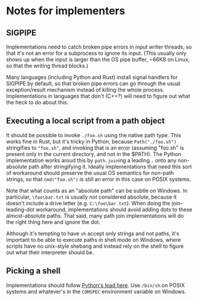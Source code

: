 # Notes for implementers

## SIGPIPE

Implementations need to catch broken pipe errors in input writer threads, so
that it's not an error for a subprocess to ignore its input. (This usually only
shows up when the input is larger than the OS pipe buffer, ~66KB on Linux, so
that the writing thread blocks.)

Many languages (including Python and Rust) install signal handlers for SIGPIPE
by default, so that broken pipe errors can go through the usual
exception/result mechanism instead of killing the whole process.
Implementations in languages that don't (C++?) will need to figure out what the
heck to do about this.

## Executing a local script from a path object

It should be possible to invoke `./foo.sh` using the native path type. This
works fine in Rust, but it's tricky in Python, because `Path("./foo.sh")`
stringifies to `"foo.sh"`, and invoking that is an error (assuming "foo.sh" is
present only in the current directory, and not in the $PATH). The Python
implementation works aroud this by `path.join`ing a leading `.` onto any
non-absolute path after stringifying it. Ideally implementations that need this
sort of workaround should preserve the usual OS semantics for non-path strings,
so that `cmd("foo.sh")` is still an error in this case on POSIX systems.

Note that what counts as an "absolute path" can be subtle on Windows. In
particular, `\foo\bar.txt` is usually *not* considered absolute, because it
doesn't include a drive letter (e.g. `C:\foo\bar.txt`). When doing the
join-leading-dot workaround, implementations should avoid adding dots to these
almost-absolute paths. That said, many path join implementations will do the
right thing here and ignore the dot.

Although it's tempting to have `sh` accept only strings and not paths, it's
important to be able to execute paths in shell mode on Windows, where scripts
have no unix-style shebang and instead rely on the shell to figure out what
their interpreter should be.

## Picking a shell

Implementations should follow [Python's lead
here](https://docs.python.org/3/library/subprocess.html#popen-constructor). Use
`/bin/sh` on POSIX systems and whatever's in the `COMSPEC` environment variable
on Windows.
